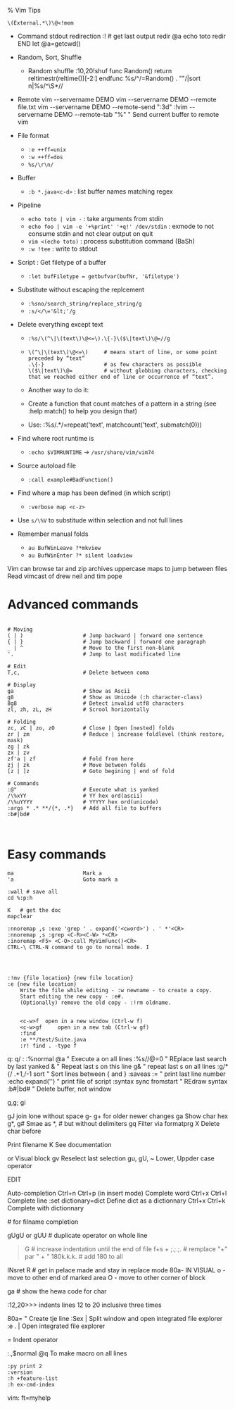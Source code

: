 % Vim Tips

```vim
\(External.*\)\@<!mem
```

* Command stdout redirection
	:!		# get last output
	redir @a
	echo toto
	redir END
	let @a=getcwd() 
	
	
* Random, Sort, Shuffle
  	* Random shuffle
		:10,20!shuf<CR>
		func Random()
			return reltimestr(reltime())[-2:]
		endfunc
		%s/^/\=Random() . ""/|sort n|%s/^\S*//

* Remote 
	vim --servername DEMO
	vim --servername DEMO --remote file.txt
	vim --servername DEMO  --remote-send ":3d<CR>"
	:!vim --servername DEMO --remote-tab "%"   " Send current buffer to remote vim
	
* File format
	* `:e ++ff=unix`
	* `:w ++ff=dos`
	* `%s/\r\n/`

* Buffer
	* `:b *.java<c-d>` : list buffer names matching regex

* Pipeline
	* `echo toto | vim -` : take arguments from stdin
	* `echo foo | vim -e '+%print' '+q!' /dev/stdin` : exmode to not consume stdin and not clear output on quit
	* `vim <(echo toto)` : process substitution command (BaSh)
	* `:w !tee` : write to stdout

* Script : Get filetype of a buffer
	* `:let bufFiletype = getbufvar(bufNr, '&filetype')`

* Substitute without escaping the replcement
  * `:%sno/search_string/replace_string/g`
  * `:s/</\='&lt;'/g`

* Delete everything except text
  * `:%s/\(^\|\(text\)\@<=\).\{-}\($\|text\)\@=//g`
  *
    ```
    \(^\|\(text\)\@<=\)     # means start of line, or some point preceded by “text”
    .\{-}                   # as few characters as possible
    \($\|text\)\@=          # without globbing characters, checking that we reached either end of line or occurrence of “text”.
    ```
  * Another way to do it:

  * Create a function that count matches of a pattern in a string (see :help match() to help you design that)
  * Use: :%s/.*/\=repeat('text', matchcount('text', submatch(0)))

* Find where root runtime is 
	* `:echo $VIMRUNTIME` -> `/usr/share/vim/vim74`
	
* Source autoload file
	* `:call example#BadFunction()`

* Find where a map has been defined (in which script)
	* `:verbose map <c-z>` 

*   Use `s/\%V` to substitude within selection and not full lines

* Remember manual folds
	* `au BufWinLeave ?*mkview`
	* `au BufWinEnter ?* silent loadview`


Vim can browse tar and zip archives
uppercase maps to jump between files
Read vimcast of drew neil and tim pope


# Advanced commands

```

# Moving
( | ) 					# Jump backward | forward one sentence
{ | } 					# Jump backward | forward one paragraph
_ | ^					# Move to the first non-blank
'. 						# Jump to last modificated line

# Edit
T,c,                    # Delete between coma

# Display
ga 						# Show as Ascii
g8 						# Show as Unicode (:h character-class)
8g8						# Detect invalid utf8 characters
zl, zh, zL, zH			# Scrool horizontally

# Folding
zc, zC | zo, zO 		# Close | Open [nested] folds
zr | zm					# Reduce | increase foldlevel (think restore, mask)
zg | zk
zx | zv
zf'a | zf 				# Fold from here 
zj | zk 				# Move between folds
[z | ]z 				# Goto begining | end of fold

# Commands
:@"						# Execute what is yanked
/\%xYY					# YY hex ord(ascii)
/\%uYYYY				# YYYYY hex ord(unicode)
:args * .* **/{*, .*}   # Add all file to buffers
:b#|bd#

											
```										


# Easy commands

```
ma 						Mark a
'a 						Goto mark a
```

	:wall # save all 
	cd %:p:h

	K   # get the doc 
	mapclear

	:nnoremap ,s :exe 'grep ' . expand('<cword>') . ' *'<CR>
	:nnoremap ,s :grep <C-R><C-W> *<CR>
	:inoremap <F5> <C-O>:call MyVimFunc()<CR>
	CTRL-\ CTRL-N command to go to normal mode. I




	:!mv {file location} {new file location}
	:e {new file location}
		Write the file while editing - :w newname - to create a copy.
		Start editing the new copy - :e#.
		(Optionally) remove the old copy - :!rm oldname.


		<c-w>f 	open in a new window (Ctrl-w f)
		<c-w>gf 	open in a new tab (Ctrl-w gf) 
		:find 
		:e **/test/Suite.java
		:r! find . -type f



q:
q/
:<c-f>
:%normal @a			" Execute a on all lines
:%s//@=0			" REplace last search by last yanked
&					" Repeat last s on this line
g& 					" repeat last s on all lines
:g/*{/ .+1,/-1 sort " Sort lines between { and }
:saveas
:=					" print last line number
:echo expand('<sfile>') 			" print file of script
:syntax sync fromstart 				" REdraw syntax
:b#|bd#				" Delete buffer, not window



g,g; gi



gJ join lone without space
g-  g+   for older newer changes
ga 				Show char hex
g*, g#			Smae as *, # but without delimiters
gq				Filter via formatprg
X				Delete char before

<c-g> 			Print filename
K				See documentation


<c-q> or <c-v> 	Visual block
gv				Reselect last selection
gu, gU, ~		Lower, Uppder case operator


EDIT 

Auto-completion
Ctrl+n Ctrl+p (in insert mode) 	Complete word
Ctrl+x Ctrl+l 	Complete line
:set dictionary=dict 	Define dict as a dictionnary
Ctrl+x Ctrl+k 	Complete with dictionnary

<c-x> <c-f> 			# for filname completion 

gUgU or gUU # duplicate operator on whole line

>G   # increase indentation until the end of file
f+s + <Esc>;.;.;.  # remplace "+" par " + "
180<C-a>k.k.k.  # add 180 to all 

INsret 
R # get in pelace made and stay in replace mode 
80a-<esc>
IN VISUAL 
o - move to other end of marked area
O - move to other corner of block



ga # show the hewa code for char 


:12,20>>> indents lines 12 to 20 inclusive three times 


80a=<Esc>		" Create tje line
:Sex 	            | Split window and open integrated file explorer
:e . 			    | Open integrated file explorer


=				    Indent operator

:.,$normal @q       To make macro on all lines

	:py print 2
	:version
	:h +feature-list
	:h ex-cmd-index

vim: ft=myhelp
